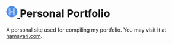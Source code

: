 <h1>
  <a href="https://www.hamsyari.net">
    <img alt="Hamsyari" src="./src/images/icon.png" width="30" />
  </a>
  Personal Portfolio
</h1>

A personal site used for compiling my portfolio. You may visit it at [hamsyari.com](https://www.hamsyari.com).
